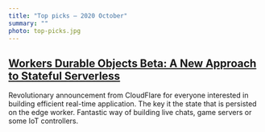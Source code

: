 ```yaml
---
title: "Top picks — 2020 October"
summary: ""
photo: top-picks.jpg
---
```


## [Workers Durable Objects Beta: A New Approach to Stateful Serverless](https://blog.cloudflare.com/introducing-workers-durable-objects/)

Revolutionary announcement from CloudFlare for everyone interested in building efficient real-time application. The key it the state that is persisted on the edge worker. Fantastic way of building live chats, game servers or some IoT controllers. 
